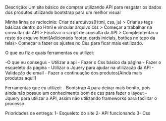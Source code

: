 Descrição: Um site básico de comprar utilizando API para resgatar os dados dos produtos utilizando bootstrap para um
melhor visual

Minha linha de raciocinio: Criar os arquivos(Html, css, js) > Criar as tags básicas dentro do Html e vincular arquivo css > Começar a trabalhar na consultar da API > Finalizar o script de consulta da API > Complemtentar o resto do arquivo html(Adicionado footer, cards iniciais, botões no topo da tela)> Começar a fazer os ajustes no Css para ficar mais estilizado.


O que eu fiz e quais ferramentas eu utilizei:

-O que eu consegui:
    - Utilizar a api
    - Fazer o Css básico da página
    - Fazer o esqueleto da página
    - Utilizar o Jquery para ajudar na utilização da API
    - Validação de email
    - Fazer a continuação dos produtos(Ainda mais produtos aqui!)

Ferramentas que eu utilizei:
    - Bootstrap 4 para deixar mais bonito, pois ainda não possuo um conhecimento bom de css para fazer o layout 
    - Jquery para utilizar a API, assim não utilizando frameworks para facilitar o processo

Prioridades de entrega:
    1- Esqueleto do site
    2- API funcionando
    3- Css


